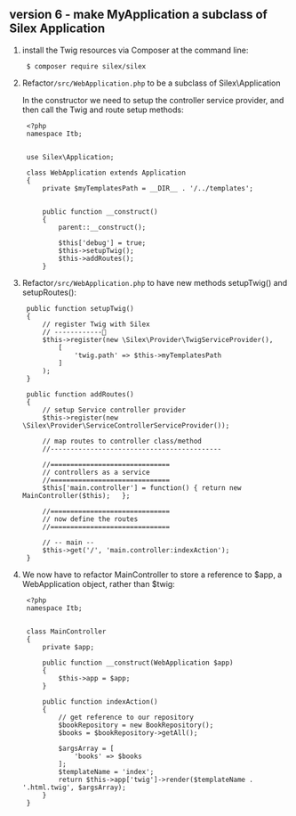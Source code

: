 
## version 6 - make MyApplication a subclass of Silex Application


1. install the Twig resources via Composer at the command line:

        $ composer require silex/silex

1. Refactor`/src/WebApplication.php` to be a subclass of Silex\Application

    In the constructor we need to setup the controller service provider, and then call the Twig and route setup methods:


        <?php
        namespace Itb;


        use Silex\Application;

        class WebApplication extends Application
        {
            private $myTemplatesPath = __DIR__ . '/../templates';


            public function __construct()
            {
                parent::__construct();

                $this['debug'] = true;
                $this->setupTwig();
                $this->addRoutes();
            }

1. Refactor`/src/WebApplication.php` to have new methods setupTwig() and setupRoutes():


        public function setupTwig()
        {
            // register Twig with Silex
            // ------------
            $this->register(new \Silex\Provider\TwigServiceProvider(),
                [
                    'twig.path' => $this->myTemplatesPath
                ]
            );
        }

        public function addRoutes()
        {
            // setup Service controller provider
            $this->register(new \Silex\Provider\ServiceControllerServiceProvider());

            // map routes to controller class/method
            //-------------------------------------------

            //==============================
            // controllers as a service
            //==============================
            $this['main.controller'] = function() { return new MainController($this);   };

            //==============================
            // now define the routes
            //==============================

            // -- main --
            $this->get('/', 'main.controller:indexAction');
        }

1. We now have to refactor MainController to store a reference to $app, a WebApplication object, rather than $twig:

        <?php
        namespace Itb;


        class MainController
        {
            private $app;

            public function __construct(WebApplication $app)
            {
                $this->app = $app;
            }

            public function indexAction()
            {
                // get reference to our repository
                $bookRepository = new BookRepository();
                $books = $bookRepository->getAll();

                $argsArray = [
                    'books' => $books
                ];
                $templateName = 'index';
                return $this->app['twig']->render($templateName . '.html.twig', $argsArray);
            }
        }